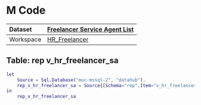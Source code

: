 



# M Code

|Dataset|[Freelancer Service Agent List](./../Freelancer-Service-Agent-List.md)|
| :--- | :--- |
|Workspace|[HR_Freelancer](../../Workspaces/HR_Freelancer.md)|

## Table: rep v_hr_freelancer_sa


```m
let
    Source = Sql.Database("muc-mssql-2", "datahub"),
    rep_v_hr_freelancer_sa = Source{[Schema="rep",Item="v_hr_freelancer_sa"]}[Data]
in
    rep_v_hr_freelancer_sa
```

